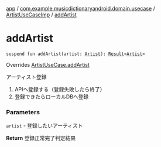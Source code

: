 [app](../../index.md) / [com.example.musicdictionaryandroid.domain.usecase](../index.md) / [ArtistUseCaseImp](index.md) / [addArtist](./add-artist.md)

# addArtist

`suspend fun addArtist(artist: `[`Artist`](../../com.example.musicdictionaryandroid.domain.model.entity/-artist/index.md)`): `[`Result`](../../com.example.musicdictionaryandroid.domain.model.value/-result/index.md)`<`[`Artist`](../../com.example.musicdictionaryandroid.domain.model.entity/-artist/index.md)`>`

Overrides [ArtistUseCase.addArtist](../-artist-use-case/add-artist.md)

アーティスト登録

1. APIへ登録する（登録失敗したら終了）
2. 登録できたらローカルDBへ登録　

### Parameters

`artist` - 登録したいアーティスト

**Return**
登録正常完了判定結果

